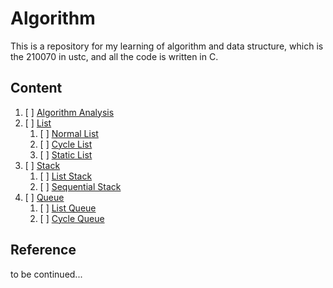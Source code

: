 # Algorithm

This is a repository for my learning of algorithm and data structure, which is the 210070 in ustc, and all the code is written in C.

## Content

1. [ ] [Algorithm Analysis](Algorithm.md)
2. [ ] [List](./tuto_list/List.md)
   1. [ ] [Normal List](./tuto_list/tuto_list_normal/NormalList.md)
   2. [ ] [Cycle List](./tuto_list/CycleList.md)
   3. [ ] [Static List](./tuto_list/StaticList.md)
3. [ ] [Stack](./tuto_stack/Stack.md)
   1. [ ] [List Stack](./tuto_stack/stack_list/ListStack.md)
   2. [ ] [Sequential Stack](./tuto_stack/stack_sq/SequentialStack.md)
4. [ ] [Queue](./tuto_queue/Queue.md)
   1. [ ] [List Queue](./tuto_queue/ListQueue.md)
   2. [ ] [Cycle Queue](./tuto_queue/CycleQueue.md)

## Reference

to be continued...
